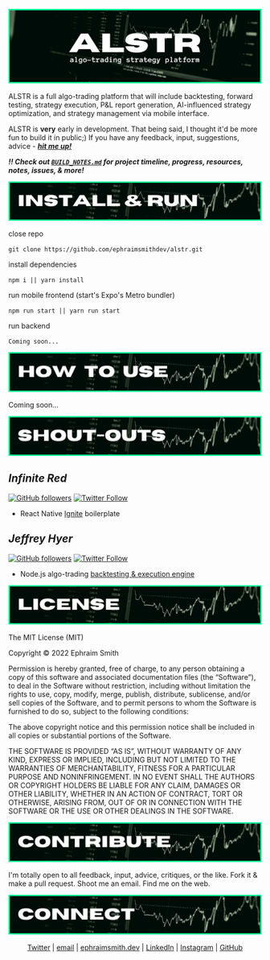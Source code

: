 ![alstr title graphic](./readme/rm_title.png)

ALSTR is a full algo-trading platform that will include backtesting, forward testing, strategy execution, P&L report generation, AI-influenced strategy optimization, and strategy management via mobile interface.

ALSTR is **very** early in development. That being said, I thought it'd be more fun to build it in public;) If you have any feedback, input, suggestions, advice - **_[hit me up!](mailto:github@ephraimsmith.dev)_**

**_:bangbang: Check out [`BUILD_NOTES.md`](https://github.com/ephraimsmithdev/alstr/blob/prod/BUILD_NOTES.md) for project timeline, progress, resources, notes, issues, & more!_**

![alstr install & run graphic](./readme/rm_install-run.png)

close repo

```shellscript
git clone https://github.com/ephraimsmithdev/alstr.git
```

install dependencies

```shellscript
npm i || yarn install
```

run mobile frontend (start's Expo's Metro bundler)

```shellscript
npm run start || yarn run start
```

run backend

```shellscript
Coming soon...
```

![alstr how to use graphic](./readme/rm_how-to-use.png)

Coming soon...

![alstr shout outs graphic](./readme/rm_shout-outs.png)

## **_Infinite Red_**

[![GitHub followers](https://img.shields.io/github/stars/infinitered?label=/infinitered&style=social)](https://github.com/infinitered)
[![Twitter Follow](https://img.shields.io/twitter/follow/infinite_red?label=@infinite_red&style=social)](https://twitter.com/infinite_red)

- React Native [Ignite](https://github.com/infinitered/ignite) boilerplate

## **_Jeffrey Hyer_**

[![GitHub followers](https://img.shields.io/github/stars/JeffreyHyer?label=/JeffreyHyer&style=social)](https://github.com/JeffreyHyer)
[![Twitter Follow](https://img.shields.io/twitter/follow/JeffreyHyer?label=@JeffreyHyer&style=social)](https://twitter.com/JeffreyHyer)

- Node.js algo-trading [backtesting & execution engine](https://github.com/JeffreyHyer/grandmaster)

![alstr license graphic](./readme/rm_license.png)

The MIT License (MIT)

Copyright © 2022 Ephraim Smith

Permission is hereby granted, free of charge, to any person obtaining a copy of this software and associated documentation files (the “Software”), to deal in the Software without restriction, including without limitation the rights to use, copy, modify, merge, publish, distribute, sublicense, and/or sell copies of the Software, and to permit persons to whom the Software is furnished to do so, subject to the following conditions:

The above copyright notice and this permission notice shall be included in all copies or substantial portions of the Software.

THE SOFTWARE IS PROVIDED “AS IS”, WITHOUT WARRANTY OF ANY KIND, EXPRESS OR IMPLIED, INCLUDING BUT NOT LIMITED TO THE WARRANTIES OF MERCHANTABILITY, FITNESS FOR A PARTICULAR PURPOSE AND NONINFRINGEMENT. IN NO EVENT SHALL THE AUTHORS OR COPYRIGHT HOLDERS BE LIABLE FOR ANY CLAIM, DAMAGES OR OTHER LIABILITY, WHETHER IN AN ACTION OF CONTRACT, TORT OR OTHERWISE, ARISING FROM, OUT OF OR IN CONNECTION WITH THE SOFTWARE OR THE USE OR OTHER DEALINGS IN THE SOFTWARE.

![alstr contribute graphic](./readme/rm_contribute.png)

I'm totally open to all feedback, input, advice, critiques, or the like. Fork it & make a pull request. Shoot me an email. Find me on the web.

![alstr connect graphic](./readme/rm_connect.png)

<div align='center'>

[Twitter](https://twitter.com/ephraimsmithdev) |
[email](mailto:github@ephraimsmith.dev) |
[ephraimsmith.dev](https://ephraimsmith.dev) |
[LinkedIn](https://linkedin.com/in/ephraimsmithdev) |
[Instagram](https://instagram.com/ephraimsmithdev) |
[GitHub](https://github.com/ephraimsmithdev)

</div>
